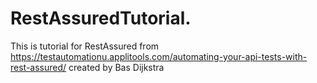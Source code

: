 # RestAssuredTutorial.

This is tutorial for RestAssured from 
https://testautomationu.applitools.com/automating-your-api-tests-with-rest-assured/
created by Bas Dijkstra

 
